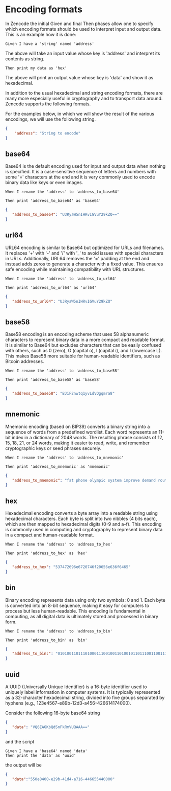 # Encoding formats

In Zencode the initial Given and final Then phases allow one to specify which encoding formats should be used to interpret input and output data. This is an example how it is done:

```
Given I have a 'string' named 'address'
```
The above will take an input value whose key is 'address' and interpret its contents as string.

```
Then print my data as 'hex'
```

The above will print an output value whose key is 'data' and show it as hexadecimal.

In addition to the usual hexadecimal and string encoding formats, there are many more especially useful in cryptography and to transport data around. Zencode supports the following formats. 

For the examples below, in which we will show the result of the various encodings, we will use the following string.
```json
{
	"address": "String to encode"
}
```


## base64
Base64 is the default encoding used for input and output data when nothing is specified. It is a case-sensitive sequence of letters and numbers with some '=' characters at the end and it is very commonly used to encode binary data like keys or even images.

```
When I rename the 'address' to 'address_to_base64'

Then print 'address_to_base64' as 'base64'
```

```json
{
   "address_to_base64": "U3RyaW5nIHRvIGVuY29kZQ=="
}
```

## url64
URL64 encoding is similar to Base64 but optimized for URLs and filenames. It replaces '+' with '-' and '/' with '_' to avoid issues with special characters in URLs. Additionally, URL64 removes the '=' padding at the end and instead adds zeros to generate a character with a fixed value. This ensures safe encoding while maintaining compatibility with URL structures.
```
When I rename the 'address' to 'address_to_url64'

Then print 'address_to_url64' as 'url64'
```

```json
{
   "address_to_url64": "U3RyaW5nIHRvIGVuY29kZQ"
}
```

## base58
Base58 encoding is an encoding scheme that uses 58 alphanumeric characters to represent binary data in a more compact and readable format. It is similar to Base64 but excludes characters that can be easily confused with others, such as 0 (zero), O (capital o), I (capital i), and l (lowercase L). This makes Base58 more suitable for human-readable identifiers, such as Bitcoin addresses.

```
When I rename the 'address' to 'address_to_base58'

Then print 'address_to_base58' as 'base58'
```

```json
{
   "address_to_base58": "BJiF2nwtq1yvLdVQgqmra8"
}
```

## mnemonic
Mnemonic encoding (based on BIP39) converts a binary string into a sequence of words from a predefined wordlist. Each word represents an 11-bit index in a dictionary of 2048 words. The resulting phrase consists of 12, 15, 18, 21, or 24 words, making it easier to read, write, and remember cryptographic keys or seed phrases securely.

```
When I rename the 'address' to 'address_to_mnemonic'

Then print 'address_to_mnemonic' as 'mnemonic'
```

```json
{
   "address_to_mnemonic": "fat phone olympic system improve demand route arrow hover bread suit slice"
}
```

## hex
Hexadecimal encoding converts a byte array into a readable string using hexadecimal characters. Each byte is split into two nibbles (4 bits each), which are then mapped to hexadecimal digits (0-9 and a-f). This encoding is commonly used in computing and cryptography to represent binary data in a compact and human-readable format.
```
When I rename the 'address' to 'address_to_hex'

Then print 'address_to_hex' as 'hex'
```
```json
{
   "address_to_hex": "537472696e6720746f20656e636f6465"
}
```

## bin
Binary encoding represents data using only two symbols: 0 and 1. Each byte is converted into an 8-bit sequence, making it easy for computers to process but less human-readable. This encoding is fundamental in computing, as all digital data is ultimately stored and processed in binary form.

```
When I rename the 'address' to 'address_to_bin'

Then print 'address_to_bin' as 'bin'
```

```json
{
   "address_to_bin:": "01010011011101000111001001101001011011100110011100100000011101000110111100100000011001010110111001100011011011110110010001100101"
}
```

## uuid
A UUID (Universally Unique Identifier) is a 16-byte identifier used to uniquely label information in computer systems. It is typically represented as a 32-character hexadecimal string, divided into five groups separated by hyphens (e.g., 123e4567-e89b-12d3-a456-426614174000).

Consider the following 16-byte base64 string

```json
{
   "data": "VQ6EAOKbQdSnFkRmVUQAAA=="
}
```
and the script

```
Given I have a 'base64' named 'data'
Then print the 'data' as 'uuid'
```
the output will be

```json
{
   "data":"550e8400-e29b-41d4-a716-446655440000"
}
```
